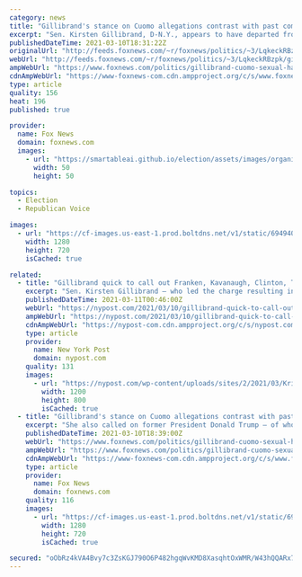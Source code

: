 ```yaml
---
category: news
title: "Gillibrand's stance on Cuomo allegations contrast with past comments about Trump, Clinton, Kavanaugh, Franken"
excerpt: "Sen. Kirsten Gillibrand, D-N.Y., appears to have departed from her previous stances on sexual misconduct allegations with her current stance on the accusations against New York Gov. Andrew Cuomo."
publishedDateTime: 2021-03-10T18:31:22Z
originalUrl: "http://feeds.foxnews.com/~r/foxnews/politics/~3/LqkeckRBzpk/gillibrand-cuomo-sexual-harassment-accusations-franken-trump-clinton-kavanaugh"
webUrl: "http://feeds.foxnews.com/~r/foxnews/politics/~3/LqkeckRBzpk/gillibrand-cuomo-sexual-harassment-accusations-franken-trump-clinton-kavanaugh"
ampWebUrl: "https://www.foxnews.com/politics/gillibrand-cuomo-sexual-harassment-accusations-franken-trump-clinton-kavanaugh.amp"
cdnAmpWebUrl: "https://www-foxnews-com.cdn.ampproject.org/c/s/www.foxnews.com/politics/gillibrand-cuomo-sexual-harassment-accusations-franken-trump-clinton-kavanaugh.amp"
type: article
quality: 156
heat: 196
published: true

provider:
  name: Fox News
  domain: foxnews.com
  images:
    - url: "https://smartableai.github.io/election/assets/images/organizations/foxnews.com-50x50.jpg"
      width: 50
      height: 50

topics:
  - Election
  - Republican Voice

images:
  - url: "https://cf-images.us-east-1.prod.boltdns.net/v1/static/694940094001/879b5155-2393-4d14-b171-2c72feb69f0a/2d308622-72a3-4427-aedb-93f15761af39/1280x720/match/image.jpg"
    width: 1280
    height: 720
    isCached: true

related:
  - title: "Gillibrand quick to call out Franken, Kavanaugh, Clinton, Trump — but not Cuomo"
    excerpt: "Sen. Kirsten Gillibrand — who led the charge resulting in former Minnesota Sen. Al Franken’s resignation over sexual misconduct claims — still says it’s not the time to call for"
    publishedDateTime: 2021-03-11T00:46:00Z
    webUrl: "https://nypost.com/2021/03/10/gillibrand-quick-to-call-out-kavanaugh-and-trump-but-not-cuomo/"
    ampWebUrl: "https://nypost.com/2021/03/10/gillibrand-quick-to-call-out-kavanaugh-and-trump-but-not-cuomo/amp/"
    cdnAmpWebUrl: "https://nypost-com.cdn.ampproject.org/c/s/nypost.com/2021/03/10/gillibrand-quick-to-call-out-kavanaugh-and-trump-but-not-cuomo/amp/"
    type: article
    provider:
      name: New York Post
      domain: nypost.com
    quality: 131
    images:
      - url: "https://nypost.com/wp-content/uploads/sites/2/2021/03/Kristen-GillibrandArticle.jpg?quality=90&strip=all&w=1200"
        width: 1200
        height: 800
        isCached: true
  - title: "Gillibrand's stance on Cuomo allegations contrast with past comments about Trump, Clinton, Kavanaugh, Franken"
    excerpt: "She also called on former President Donald Trump — of whom she was a staunch critic — to resign amid sexual assault allegations made against him in 2017. Gillibrand’s office did not immediately respond to Fox News’ request for comment on her statem ..."
    publishedDateTime: 2021-03-10T18:39:00Z
    webUrl: "https://www.foxnews.com/politics/gillibrand-cuomo-sexual-harassment-accusations-franken-trump-clinton-kavanaugh"
    ampWebUrl: "https://www.foxnews.com/politics/gillibrand-cuomo-sexual-harassment-accusations-franken-trump-clinton-kavanaugh.amp"
    cdnAmpWebUrl: "https://www-foxnews-com.cdn.ampproject.org/c/s/www.foxnews.com/politics/gillibrand-cuomo-sexual-harassment-accusations-franken-trump-clinton-kavanaugh.amp"
    type: article
    provider:
      name: Fox News
      domain: foxnews.com
    quality: 116
    images:
      - url: "https://cf-images.us-east-1.prod.boltdns.net/v1/static/694940094001/879b5155-2393-4d14-b171-2c72feb69f0a/2d308622-72a3-4427-aedb-93f15761af39/1280x720/match/image.jpg"
        width: 1280
        height: 720
        isCached: true

secured: "oObRz4kVA4Bvy7c3ZsKGJ790O6P482hgqWvKMD8XasqhtOxWMR/W43hQQARx7ouow3Zjp3V4qadvzRgPc+dyBVKPH9M+CJsHMtK4VUTgsPt2n6w33oJbWtOqsF53GOKztuHW7v5NmmdIm6ew/1Qbpo4F717yQdMzHhwUI9AudcYWaQ8o1rgdbGEg16MfAqU3rB7Db2dJJ0qb9C3Sepagv44n+heEsrTNcPmjyug6zXTfbrSZ7ccDw5p/DYjc6mv18YzsSn4znKOlADK+Q4ZhwnWYrFvgryt5NLyWKUf/gj698Mo+R1psq7WxKhKsDFLZ1PljGvVxyHqxSCIEgFQ2XXwzMwT2WgFrsp7ES5KnwjA=;nBV+PA/cb17fz7oaaIxHrw=="
---
```


